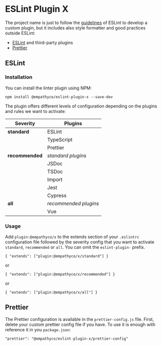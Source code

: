 # ESLint Plugin X

The project name is just to follow the
[guidelines](https://eslint.org/docs/developer-guide/working-with-plugins) of ESLint to develop a
custom plugin, but it includes also style formatter and good practices outside ESLint:

- [ESLint](https://eslint.org/) and third-party plugins
- [Prettier](https://prettier.io/)

## ESLint

### Installation

You can install the linter plugin using NPM:

```
npm install @empathyco/eslint-plugin-x --save-dev
```

The plugin offers different levels of configuration depending on the plugins and rules we want to
activate:

| Severity        | Plugins               |
| --------------- | --------------------- |
| **standard**    | ESLint                |
|                 | TypeScript            |
|                 | Prettier              |
| **recommended** | _standard plugins_    |
|                 | JSDoc                 |
|                 | TSDoc                 |
|                 | Import                |
|                 | Jest                  |
|                 | Cypress               |
| **all**         | _recommended plugins_ |
|                 | Vue                   |

### Usage

Add `plugin:@empathyco/x` to the extends section of your `.eslintrc` configuration file followed by
the severity config that you want to activate `standard`, `recommended` or `all`. You can omit the
`eslint-plugin-` prefix.

```
{ "extends": ["plugin:@empathyco/x/standard"] }
```

or

```
{ "extends": ["plugin:@empathyco/x/recommended"] }
```

or

```
{ "extends": ["plugin:@empathyco/x/all"] }
```

## Prettier

The Prettier configuration is available in the `prettier-config.js` file. First, delete your custom
prettier config file if you have. To use it is enough with reference it in you `package.json`:

```
"prettier": "@empathyco/eslint-plugin-x/prettier-config"
```
